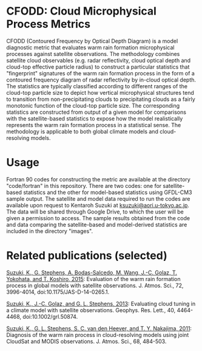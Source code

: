 # CFODD: Cloud Microphysical Process Metrics
CFODD (Contoured Frequency by Optical Depth Diagram) is a model diagnostic metric that evaluates warm rain formation microphysical processes against satellite observations. The methodology combines satellite cloud observables (e.g. radar reflectivity, cloud optical depth and cloud-top effective particle radius) to construct a particular statistics that "fingerprint" signatures of the warm rain formation process in the form of a contoured frequency diagram of radar reflectivity by in-cloud optical depth. The statistics are typically classified according to different ranges of the cloud-top particle size to depict how vertical microphysical structures tend to transition from non-precipitating clouds to precipitating clouds as a fairly monotonic function of the cloud-top particle size. The corresponding statistics are constructed from output of a given model for comparisons with the satellite-based statistics to expose how the model realistically represents the warm rain formation process in a statistical sense. The methodology is applicable to both global climate models and cloud-resolving models.

# Usage
Fortran 90 codes for constructing the metric are available at the directory "code/fortran" in this repository. There are two codes: one for satellite-based statistics and the other for model-based statistics using GFDL-CM3 sample output. The satellite and model data required to run the codes are available upon request to Kentaroh Suzuki at ksuzuki@aori.u-tokyo.ac.jp. The data will be shared through Google Drive, to which the user will be given a permission to access. The sample results obtained from the code and data comparing the satellite-based and model-derived statistics are included in the directory "images".

# Related publications (selected)
[Suzuki, K., G. Stephens, A. Bodas-Salcedo, M. Wang, J.-C. Golaz, T. Yokohata, and T. Koshiro, 2015](http://journals.ametsoc.org/doi/abs/10.1175/JAS-D-14-0265.1): Evaluation of the warm rain formation process in global models with satellite observations. J. Atmos. Sci., 72, 3996-4014, doi:10.1175/JAS-D-14-0265.1.

[Suzuki, K., J.-C. Golaz, and G. L. Stephens, 2013](http://onlinelibrary.wiley.com/doi/10.1002/grl.50874/abstract): Evaluating cloud tuning in a climate model with satellite observations. Geophys. Res. Lett., 40, 4464-4468, doi:10.1002/grl.50874.

[Suzuki, K., G. L. Stephens, S. C. van den Heever, and T. Y. Nakajima, 2011](http://journals.ametsoc.org/doi/abs/10.1175/JAS-D-10-05026.1): Diagnosis of the warm rain process in cloud-resolving models using joint CloudSat and MODIS observations. J. Atmos. Sci., 68, 484-503.
